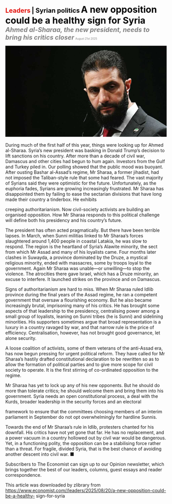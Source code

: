 <span style="color:#E3120B; font-size:14.9pt; font-weight:bold;">Leaders</span> <span style="color:#000000; font-size:14.9pt; font-weight:bold;">| Syrian politics</span>
<span style="color:#000000; font-size:21.0pt; font-weight:bold;">A new opposition could be a healthy sign for Syria</span>
<span style="color:#808080; font-size:14.9pt; font-weight:bold; font-style:italic;">Ahmed al-Sharaa, the new president, needs to bring his critics closer</span>
<span style="color:#808080; font-size:6.2pt;">August 21st 2025</span>

![](../images/005_A_new_opposition_could_be_a_healthy_sign_for_Syria/p0022_img01.jpeg)

During much of the first half of this year, things were looking up for Ahmed al-Sharaa. Syria’s new president was basking in Donald Trump’s decision to lift sanctions on his country. After more than a decade of civil war, Damascus and other cities had begun to hum again. Investors from the Gulf and Turkey piled in. Our polling showed that the public mood was buoyant. After ousting Bashar al-Assad’s regime, Mr Sharaa, a former jihadist, had not imposed the Taliban-style rule that some had feared. The vast majority of Syrians said they were optimistic for the future. Unfortunately, as the euphoria fades, Syrians are growing increasingly frustrated. Mr Sharaa has disappointed them by failing to ease the sectarian divisions that have long made their country a tinderbox. He exhibits

creeping authoritarianism. Now civil-society activists are building an organised opposition. How Mr Sharaa responds to this political challenge will define both his presidency and his country’s future.

The president has often acted pragmatically. But there have been terrible lapses. In March, when Sunni militias linked to Mr Sharaa’s forces slaughtered around 1,400 people in coastal Latakia, he was slow to respond. The region is the heartland of Syria’s Alawite minority, the sect from which Mr Assad and many of his loyalists came. Four months later clashes in Suwayda, a province dominated by the Druze, a mystical religious minority, ended with massacres, some by troops loyal to the government. Again Mr Sharaa was unable—or unwilling—to stop the violence. The atrocities there gave Israel, which has a Druze minority, an excuse to interfere. It launched strikes on the province and on Damascus.

Signs of authoritarianism are hard to miss. When Mr Sharaa ruled Idlib province during the final years of the Assad regime, he ran a competent government that oversaw a flourishing economy. But he also became increasingly brutal, imprisoning many of his critics. He has brought some aspects of that leadership to the presidency, centralising power among a small group of loyalists, leaning on Sunni tribes (he is Sunni) and sidelining minorities. His supporters sometimes argue that broad representation is a luxury in a country ravaged by war, and that narrow rule is the price of efficiency. Centralisation, however, has not brought good governance, let alone security.

A loose coalition of activists, some of them veterans of the anti-Assad era, has now begun pressing for urgent political reform. They have called for Mr Sharaa’s hastily drafted constitutional declaration to be rewritten so as to allow the formation of political parties and to give more scope for civil society to operate. It is the first stirring of co-ordinated opposition to the regime.

Mr Sharaa has yet to lock up any of his new opponents. But he should do more than tolerate critics; he should welcome them and bring them into his government. Syria needs an open constitutional process, a deal with the Kurds, broader leadership in the security forces and an electoral

framework to ensure that the committees choosing members of an interim parliament in September do not opt overwhelmingly for hardline Sunnis.

Towards the end of Mr Sharaa’s rule in Idlib, protesters chanted for his downfall. His critics have not yet gone that far. He has no replacement, and a power vacuum in a country hollowed out by civil war would be dangerous. Yet, in a functioning polity, the opposition can be a stabilising force rather than a threat. For fragile, divided Syria, that is the best chance of avoiding another descent into civil war. ■

Subscribers to The Economist can sign up to our Opinion newsletter, which brings together the best of our leaders, columns, guest essays and reader correspondence.

This article was downloaded by zlibrary from https://www.economist.com//leaders/2025/08/20/a-new-opposition-could-be-a-healthy- sign-for-syria